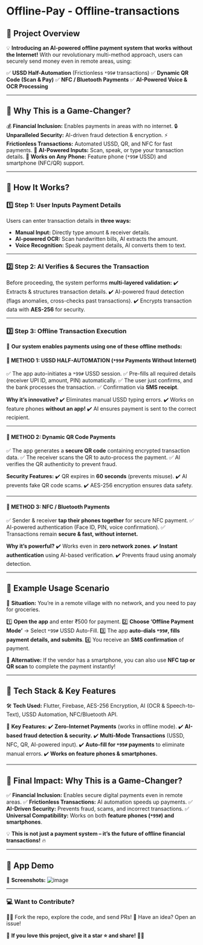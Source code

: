 # Offline-Pay - Offline-transactions

## **📌 Project Overview**

💡 **Introducing an AI-powered offline payment system that works without the Internet!** With our revolutionary multi-method approach, users can securely send money even in remote areas, using:

✅ **USSD Half-Automation** (Frictionless `*99#` transactions)
✅ **Dynamic QR Code (Scan & Pay)**
✅ **NFC / Bluetooth Payments**
✅ **AI-Powered Voice & OCR Processing**

---

## **🔹 Why This is a Game-Changer?**

💰 **Financial Inclusion:** Enables payments in areas with no internet.
🔒 **Unparalleled Security:** AI-driven fraud detection & encryption.
⚡ **Frictionless Transactions:** Automated USSD, QR, and NFC for fast payments.
📡 **AI-Powered Inputs:** Scan, speak, or type your transaction details.
📱 **Works on Any Phone:** Feature phone (`*99#` USSD) and smartphone (NFC/QR) support.

---

## **📌 How It Works?**

### **1️⃣ Step 1: User Inputs Payment Details**

Users can enter transaction details in **three ways:**
- **Manual Input:** Directly type amount & receiver details.
- **AI-powered OCR:** Scan handwritten bills, AI extracts the amount.
- **Voice Recognition:** Speak payment details, AI converts them to text.

---

### **2️⃣ Step 2: AI Verifies & Secures the Transaction**

Before proceeding, the system performs **multi-layered validation:**
✔️ Extracts & structures transaction details.
✔️ AI-powered fraud detection (flags anomalies, cross-checks past transactions).
✔️ Encrypts transaction data with **AES-256** for security.

---

### **3️⃣ Step 3: Offline Transaction Execution**

🚀 **Our system enables payments using one of these offline methods:**

#### **🔹 METHOD 1: USSD HALF-AUTOMATION (`*99#` Payments Without Internet)**

✅ The app auto-initiates a `*99#` USSD session.
✅ Pre-fills all required details (receiver UPI ID, amount, PIN) automatically.
✅ The user just confirms, and the bank processes the transaction.
✅ Confirmation via **SMS receipt**.

**Why it’s innovative?**
✔️ Eliminates manual USSD typing errors.
✔️ Works on feature phones **without an app!**
✔️ AI ensures payment is sent to the correct recipient.

---

#### **🔹 METHOD 2: Dynamic QR Code Payments**

✅ The app generates a **secure QR code** containing encrypted transaction data.
✅ The receiver scans the QR to auto-process the payment.
✅ AI verifies the QR authenticity to prevent fraud.

**Security Features:**
✔️ QR expires in **60 seconds** (prevents misuse).
✔️ AI prevents fake QR code scams.
✔️ AES-256 encryption ensures data safety.

---

#### **🔹 METHOD 3: NFC / Bluetooth Payments**

✅ Sender & receiver **tap their phones together** for secure NFC payment.
✅ AI-powered authentication (Face ID, PIN, voice confirmation).
✅ Transactions remain **secure & fast, without internet.**

**Why it’s powerful?**
✔️ Works even in **zero network zones**.
✔️ **Instant authentication** using AI-based verification.
✔️ Prevents fraud using anomaly detection.

---

## **📌 Example Usage Scenario**

📍 **Situation:** You’re in a remote village with no network, and you need to pay for groceries.

1️⃣ **Open the app** and enter ₹500 for payment.
2️⃣ **Choose ‘Offline Payment Mode’** → Select `*99#` USSD Auto-Fill.
3️⃣ The app **auto-dials `*99#`, fills payment details, and submits**.
4️⃣ You receive an **SMS confirmation** of payment.

🔹 **Alternative:** If the vendor has a smartphone, you can also use **NFC tap or QR scan** to complete the payment instantly!

---

## **📌 Tech Stack & Key Features**

🛠 **Tech Used:** Flutter, Firebase, AES-256 Encryption, AI (OCR & Speech-to-Text), USSD Automation, NFC/Bluetooth API.

🔹 **Key Features:**
✔️ **Zero-Internet Payments** (works in offline mode).
✔️ **AI-based fraud detection & security.**
✔️ **Multi-Mode Transactions** (USSD, NFC, QR, AI-powered input).
✔️ **Auto-fill for `*99#` payments** to eliminate manual errors.
✔️ **Works on feature phones & smartphones.**

---

## **🚀 Final Impact: Why This is a Game-Changer?**

✅ **Financial Inclusion:** Enables secure digital payments even in remote areas.
✅ **Frictionless Transactions:** AI automation speeds up payments.
✅ **AI-Driven Security:** Prevents fraud, scams, and incorrect transactions.
✅ **Universal Compatibility:** Works on both **feature phones (`*99#`) and smartphones**.

💡 **This is not just a payment system – it’s the future of offline financial transactions!** 🔥

---

## **📌 App Demo**

📸 **Screenshots:**
![image](https://github.com/user-attachments/assets/e06290b5-b261-4888-9490-bb5c261895c8)


---

### 💻 **Want to Contribute?**

👨‍💻 Fork the repo, explore the code, and send PRs! 
📩 Have an idea? Open an issue!

🌟 **If you love this project, give it a star ⭐ and share!** 🚀🔥
